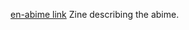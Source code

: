 [en-abime link](https://www.en-abime.com/_files/ugd/7f1f6c_8282bd6eeee148198f5ae34cea6aba6b.pdf)
Zine describing the abime.